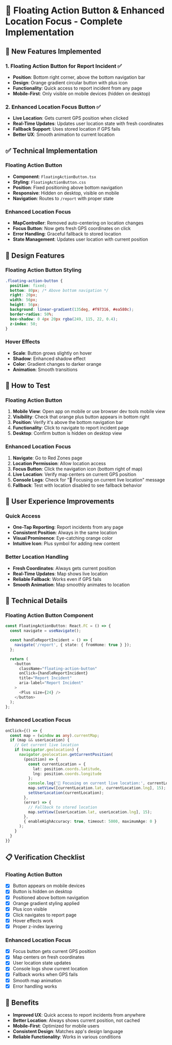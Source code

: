 # 🎯 **Floating Action Button & Enhanced Location Focus - Complete Implementation**

## 🚀 **New Features Implemented**

### **1. Floating Action Button for Report Incident** ✅
- **Position**: Bottom right corner, above the bottom navigation bar
- **Design**: Orange gradient circular button with plus icon
- **Functionality**: Quick access to report incident from any page
- **Mobile-First**: Only visible on mobile devices (hidden on desktop)

### **2. Enhanced Location Focus Button** ✅
- **Live Location**: Gets current GPS position when clicked
- **Real-Time Updates**: Updates user location state with fresh coordinates
- **Fallback Support**: Uses stored location if GPS fails
- **Better UX**: Smooth animation to current location

## ✅ **Technical Implementation**

### **Floating Action Button**
- **Component**: `FloatingActionButton.tsx`
- **Styling**: `FloatingActionButton.css`
- **Position**: Fixed positioning above bottom navigation
- **Responsive**: Hidden on desktop, visible on mobile
- **Navigation**: Routes to `/report` with proper state

### **Enhanced Location Focus**
- **MapController**: Removed auto-centering on location changes
- **Focus Button**: Now gets fresh GPS coordinates on click
- **Error Handling**: Graceful fallback to stored location
- **State Management**: Updates user location with current position

## 🎨 **Design Features**

### **Floating Action Button Styling**
```css
.floating-action-button {
  position: fixed;
  bottom: 80px; /* Above bottom navigation */
  right: 20px;
  width: 56px;
  height: 56px;
  background: linear-gradient(135deg, #f97316, #ea580c);
  border-radius: 50%;
  box-shadow: 0 4px 20px rgba(249, 115, 22, 0.4);
  z-index: 50;
}
```

### **Hover Effects**
- **Scale**: Button grows slightly on hover
- **Shadow**: Enhanced shadow effect
- **Color**: Gradient changes to darker orange
- **Animation**: Smooth transitions

## 🧪 **How to Test**

### **Floating Action Button**
1. **Mobile View**: Open app on mobile or use browser dev tools mobile view
2. **Visibility**: Check that orange plus button appears in bottom right
3. **Position**: Verify it's above the bottom navigation bar
4. **Functionality**: Click to navigate to report incident page
5. **Desktop**: Confirm button is hidden on desktop view

### **Enhanced Location Focus**
1. **Navigate**: Go to Red Zones page
2. **Location Permission**: Allow location access
3. **Focus Button**: Click the navigation icon (bottom right of map)
4. **Live Location**: Verify map centers on current GPS position
5. **Console Logs**: Check for "📍 Focusing on current live location" message
6. **Fallback**: Test with location disabled to see fallback behavior

## 📱 **User Experience Improvements**

### **Quick Access**
- **One-Tap Reporting**: Report incidents from any page
- **Consistent Position**: Always in the same location
- **Visual Prominence**: Eye-catching orange color
- **Intuitive Icon**: Plus symbol for adding new content

### **Better Location Handling**
- **Fresh Coordinates**: Always gets current position
- **Real-Time Updates**: Map shows live location
- **Reliable Fallback**: Works even if GPS fails
- **Smooth Animation**: Map smoothly animates to location

## 🔧 **Technical Details**

### **Floating Action Button Component**
```typescript
const FloatingActionButton: React.FC = () => {
  const navigate = useNavigate();

  const handleReportIncident = () => {
    navigate('/report', { state: { fromHome: true } });
  };

  return (
    <button
      className="floating-action-button"
      onClick={handleReportIncident}
      title="Report Incident"
      aria-label="Report Incident"
    >
      <Plus size={24} />
    </button>
  );
};
```

### **Enhanced Location Focus**
```typescript
onClick={() => {
  const map = (window as any).currentMap;
  if (map && userLocation) {
    // Get current live location
    if (navigator.geolocation) {
      navigator.geolocation.getCurrentPosition(
        (position) => {
          const currentLocation = {
            lat: position.coords.latitude,
            lng: position.coords.longitude
          };
          console.log('📍 Focusing on current live location:', currentLocation);
          map.setView([currentLocation.lat, currentLocation.lng], 15);
          setUserLocation(currentLocation);
        },
        (error) => {
          // Fallback to stored location
          map.setView([userLocation.lat, userLocation.lng], 15);
        },
        { enableHighAccuracy: true, timeout: 5000, maximumAge: 0 }
      );
    }
  }
}}
```

## 📋 **Verification Checklist**

### **Floating Action Button**
- [x] Button appears on mobile devices
- [x] Button is hidden on desktop
- [x] Positioned above bottom navigation
- [x] Orange gradient styling applied
- [x] Plus icon visible
- [x] Click navigates to report page
- [x] Hover effects work
- [x] Proper z-index layering

### **Enhanced Location Focus**
- [x] Focus button gets current GPS position
- [x] Map centers on fresh coordinates
- [x] User location state updates
- [x] Console logs show current location
- [x] Fallback works when GPS fails
- [x] Smooth map animation
- [x] Error handling works

## 🎯 **Benefits**
- **Improved UX**: Quick access to report incidents from anywhere
- **Better Location**: Always shows current position, not cached
- **Mobile-First**: Optimized for mobile users
- **Consistent Design**: Matches app's design language
- **Reliable Functionality**: Works in various conditions
